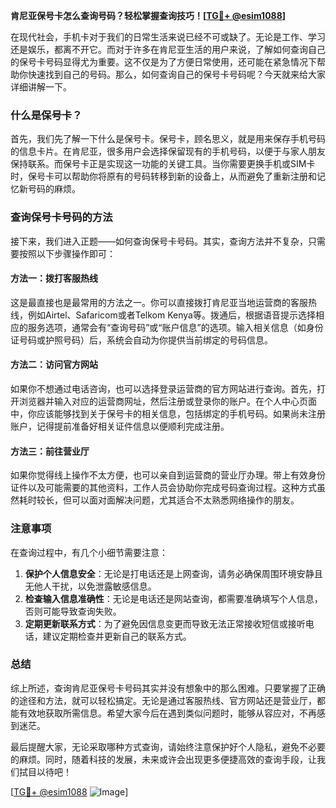 **肯尼亚保号卡怎么查询号码？轻松掌握查询技巧！[[TG💪+ @esim1088](https://t.me/s/esim1088)]**

在现代社会，手机卡对于我们的日常生活来说已经不可或缺了。无论是工作、学习还是娱乐，都离不开它。而对于许多在肯尼亚生活的用户来说，了解如何查询自己的保号卡号码显得尤为重要。这不仅是为了方便日常使用，还可能在紧急情况下帮助你快速找到自己的号码。那么，如何查询自己的保号卡号码呢？今天就来给大家详细讲解一下。

### 什么是保号卡？

首先，我们先了解一下什么是保号卡。保号卡，顾名思义，就是用来保存手机号码的信息卡片。在肯尼亚，很多用户会选择保留现有的手机号码，以便于与家人朋友保持联系。而保号卡正是实现这一功能的关键工具。当你需要更换手机或SIM卡时，保号卡可以帮助你将原有的号码转移到新的设备上，从而避免了重新注册和记忆新号码的麻烦。

### 查询保号卡号码的方法

接下来，我们进入正题——如何查询保号卡号码。其实，查询方法并不复杂，只需要按照以下步骤操作即可：

#### 方法一：拨打客服热线

这是最直接也是最常用的方法之一。你可以直接拨打肯尼亚当地运营商的客服热线，例如Airtel、Safaricom或者Telkom Kenya等。拨通后，根据语音提示选择相应的服务选项，通常会有“查询号码”或“账户信息”的选项。输入相关信息（如身份证号码或护照号码）后，系统会自动为你提供当前绑定的号码信息。

#### 方法二：访问官方网站

如果你不想通过电话咨询，也可以选择登录运营商的官方网站进行查询。首先，打开浏览器并输入对应的运营商网址，然后注册或登录你的账户。在个人中心页面中，你应该能够找到关于保号卡的相关信息，包括绑定的手机号码。如果尚未注册账户，记得提前准备好相关证件信息以便顺利完成注册。

#### 方法三：前往营业厅

如果你觉得线上操作不太方便，也可以亲自到运营商的营业厅办理。带上有效身份证件以及可能需要的其他资料，工作人员会协助你完成号码查询过程。这种方式虽然耗时较长，但可以面对面解决问题，尤其适合不太熟悉网络操作的朋友。

### 注意事项

在查询过程中，有几个小细节需要注意：

1. **保护个人信息安全**：无论是打电话还是上网查询，请务必确保周围环境安静且无他人干扰，以免泄露敏感信息。
2. **检查输入信息准确性**：无论是电话还是网站查询，都需要准确填写个人信息，否则可能导致查询失败。
3. **定期更新联系方式**：为了避免因信息变更而导致无法正常接收短信或接听电话，建议定期检查并更新自己的联系方式。

### 总结

综上所述，查询肯尼亚保号卡号码其实并没有想象中的那么困难。只要掌握了正确的途径和方法，就可以轻松搞定。无论是通过客服热线、官方网站还是营业厅，都能有效地获取所需信息。希望大家今后在遇到类似问题时，能够从容应对，不再感到迷茫。

最后提醒大家，无论采取哪种方式查询，请始终注意保护好个人隐私，避免不必要的麻烦。同时，随着科技的发展，未来或许会出现更多便捷高效的查询手段，让我们拭目以待吧！

[[TG💪+ @esim1088](https://t.me/s/esim1088) ![Image](https://i.postimg.cc/4NQfJmqS/Snipaste-2025-05-13-00-14-12.png)]